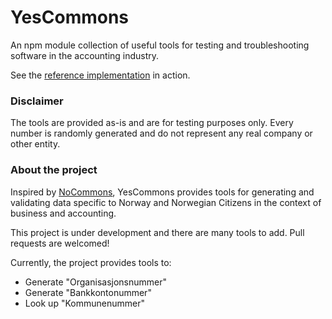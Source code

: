 # YesCommons

An npm module collection of useful tools for testing and troubleshooting 
software in the accounting industry.

See the [reference implementation](https://tripletex.github.io/YesCommons) in action.

### Disclaimer
The tools are provided as-is and are for testing purposes only. Every number is 
randomly generated and do not represent any real company or other entity.

### About the project
Inspired by [NoCommons](https://github.com/bekkopen/NoCommons), YesCommons provides
tools for generating and validating data specific to Norway and Norwegian Citizens
in the context of business and accounting.

This project is under development and there are many tools to add. 
Pull requests are welcomed!

Currently, the project provides tools to:
- Generate "Organisasjonsnummer"
- Generate "Bankkontonummer"
- Look up "Kommunenummer"
